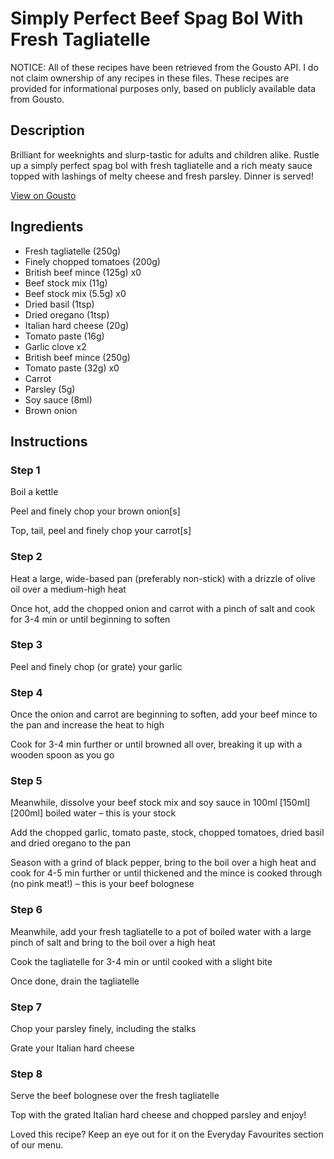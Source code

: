 # Simply Perfect Beef Spag Bol With Fresh Tagliatelle

NOTICE: All of these recipes have been retrieved from the Gousto API. I do not claim ownership of any recipes in these files. These recipes are provided for informational purposes only, based on publicly available data from Gousto.

## Description

Brilliant for weeknights and slurp-tastic for adults and children alike. Rustle up a simply perfect spag bol with fresh tagliatelle and a rich meaty sauce topped with lashings of melty cheese and fresh parsley. Dinner is served!

[View on Gousto](https://www.gousto.co.uk/recipes/cookbook/simply-perfect-beef-spag-bol-with-fresh-tagliatelle)

## Ingredients

- Fresh tagliatelle (250g)
- Finely chopped tomatoes (200g)
- British beef mince (125g) x0
- Beef stock mix (11g)
- Beef stock mix (5.5g) x0
- Dried basil (1tsp)
- Dried oregano (1tsp)
- Italian hard cheese (20g)
- Tomato paste (16g)
- Garlic clove x2
- British beef mince (250g)
- Tomato paste (32g) x0
- Carrot
- Parsley (5g)
- Soy sauce (8ml)
- Brown onion

## Instructions


### Step 1

Boil a kettle

Peel and finely chop your brown onion[s]

Top, tail, peel and finely chop your carrot[s]


### Step 2

Heat a large, wide-based pan (preferably non-stick) with a drizzle of olive oil over a medium-high heat

Once hot, add the chopped onion and carrot with a pinch of salt and cook for 3-4 min or until beginning to soften


### Step 3

Peel and finely chop (or grate) your garlic


### Step 4

Once the onion and carrot are beginning to soften, add your beef mince to the pan and increase the heat to high

Cook for 3-4 min further or until browned all over, breaking it up with a wooden spoon as you go


### Step 5

Meanwhile, dissolve your beef stock mix and soy sauce in 100ml <span class="text-purple">[150ml] </span><span class="text-danger">[200ml] </span>boiled water – this is your stock

Add the chopped garlic, tomato paste, stock, chopped tomatoes, dried basil and dried oregano to the pan

Season with a grind of black pepper, bring to the boil over a high heat and cook for 4-5 min further or until thickened and the mince is cooked through (no pink meat!) – this is your beef bolognese


### Step 6

Meanwhile, add your fresh tagliatelle to a pot of boiled water with a large pinch of salt and bring to the boil over a high heat

Cook the tagliatelle for 3-4 min or until cooked with a slight bite

Once done, drain the tagliatelle


### Step 7

Chop your parsley finely, including the stalks

Grate your Italian hard cheese

### Step 8

Serve the beef bolognese over the fresh tagliatelle

Top with the grated Italian hard cheese and chopped parsley and enjoy!

<span class="text-danger">Loved this recipe? Keep an eye out for it on the Everyday Favourites section of our menu.</span>

